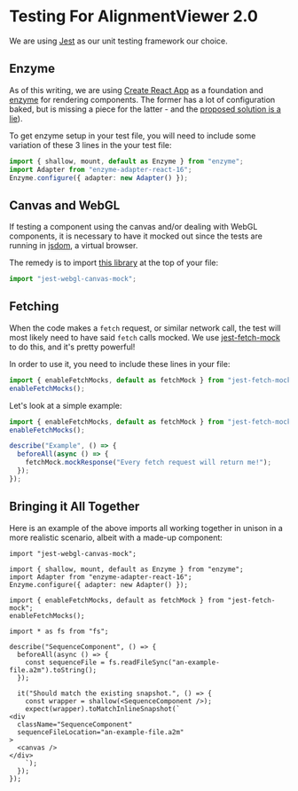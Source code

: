 # Testing For AlignmentViewer 2.0

We are using [Jest](https://facebook.github.io/jest) as our unit testing framework our choice.

## Enzyme

As of this writing, we are using [Create React App](https://create-react-app.dev/) as a foundation and [enzyme](https://airbnb.io/enzyme/) for rendering components. The former has a lot of configuration baked, but is missing a piece for the latter - and the [proposed solution is a lie](https://create-react-app.dev/docs/running-tests/#srcsetuptestsjs)).

To get enzyme setup in your test file, you will need to include some variation of these 3 lines in the your test file:

```ts
import { shallow, mount, default as Enzyme } from "enzyme";
import Adapter from "enzyme-adapter-react-16";
Enzyme.configure({ adapter: new Adapter() });
```

## Canvas and WebGL

If testing a component using the canvas and/or dealing with WebGL components, it is necessary to have it mocked out since the tests are running in [jsdom](https://github.com/jsdom/jsdom), a virtual browser.

The remedy is to import [this library](https://www.npmjs.com/package/jest-webgl-canvas-mock) at the top of your file:

```ts
import "jest-webgl-canvas-mock";
```

## Fetching

When the code makes a `fetch` request, or similar network call, the test will most likely need to have said `fetch` calls mocked. We use [jest-fetch-mock](https://www.npmjs.com/package/jest-fetch-mock) to do this, and it's pretty powerful!

In order to use it, you need to include these lines in your file:

```ts
import { enableFetchMocks, default as fetchMock } from "jest-fetch-mock";
enableFetchMocks();
```

Let's look at a simple example:

```ts
import { enableFetchMocks, default as fetchMock } from "jest-fetch-mock";
enableFetchMocks();

describe("Example", () => {
  beforeAll(async () => {
    fetchMock.mockResponse("Every fetch request will return me!");
  });
});
```

## Bringing it All Together

Here is an example of the above imports all working together in unison in a more realistic scenario, albeit with a made-up component:

```tsx
import "jest-webgl-canvas-mock";

import { shallow, mount, default as Enzyme } from "enzyme";
import Adapter from "enzyme-adapter-react-16";
Enzyme.configure({ adapter: new Adapter() });

import { enableFetchMocks, default as fetchMock } from "jest-fetch-mock";
enableFetchMocks();

import * as fs from "fs";

describe("SequenceComponent", () => {
  beforeAll(async () => {
    const sequenceFile = fs.readFileSync("an-example-file.a2m").toString();
  });

  it("Should match the existing snapshot.", () => {
    const wrapper = shallow(<SequenceComponent />);
    expect(wrapper).toMatchInlineSnapshot(`
<div
  className="SequenceComponent"
  sequenceFileLocation="an-example-file.a2m"
>
  <canvas />
</div>
    `);
  });
});
```
